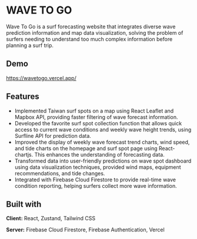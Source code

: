 # WAVE TO GO

Wave To Go is a surf forecasting website that integrates diverse wave prediction information and map data visualization, solving the problem of surfers needing to understand too much complex information before planning a surf trip.

## Demo

https://wavetogo.vercel.app/

## Features

- Implemented Taiwan surf spots on a map using React Leaflet and Mapbox API, providing faster filtering of wave forecast information.
- Developed the favorite surf spot collection function that allows quick access to current wave conditions and weekly wave height trends, using Surfline API for prediction data.
- Improved the display of weekly wave forecast trend charts, wind speed, and tide charts on the homepage and surf spot page using React-chartjs. This enhances the understanding of forecasting data.
- Transformed data into user-friendly predictions on wave spot dashboard using data visualization techniques, provided wind maps, equipment recommendations, and tide changes.
- Integrated with Firebase Cloud Firestore to provide real-time wave condition reporting, helping surfers collect more wave information.

## Built with

**Client:** React, Zustand, Tailwind CSS

**Server:** Firebase Cloud Firestore, Firebase Authentication, Vercel
